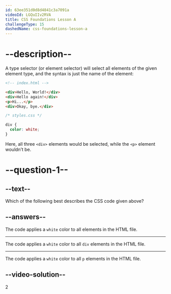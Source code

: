 ```yaml
---
id: 63ee351d0d8d4841c3a7091a
videoId: LGQuIIv2RVA
title: CSS Foundations Lesson A
challengeType: 15
dashedName: css-foundations-lesson-a
---
```

# --description--

A type selector (or element selector) will select all elements of the given element type, and the syntax is just the name of the element:

```html
<!-- index.html -->

<div>Hello, World!</div>
<div>Hello again!</div>
<p>Hi...</p>
<div>Okay, bye.</div>
```

```css
/* styles.css */

div {
  color: white;
}
```

Here, all three `<div>` elements would be selected, while the `<p>` element wouldn’t be.

# --question-1--    

## --text--

Which of the following best describes the CSS code given above?

## --answers--

The code applies a `white` color to all elements in the HTML file.

---

The code applies a `white` color to all `div` elements in the HTML file.

---

The code applies a `white` color to all `p` elements in the HTML file.


## --video-solution--

2
